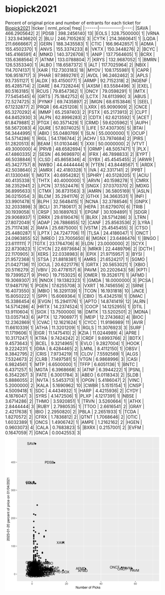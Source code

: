# biopick2021
Percent of original price and number of entrants for each ticket for [Biopick2021](https://twitter.com/hashtag/Biopick2021)
|ticker |  nrml_price| freq|
|:------|-----------:|----:|
|SAVA   | 466.2905642|    2|
|PDSB   | 398.2456140|   13|
|EOLS   | 328.7500000|    1|
|VRNA   | 323.9436620|    2|
|BLU    | 246.7105263|    3|
|CYTK   | 214.3660641|    1|
|LQDA   | 211.6666667|    2|
|GERN   | 188.3435583|    1|
|CTIC   | 166.9642857|    1|
|ADMA   | 155.4502370|    1|
|ANVS   | 155.3374233|    8|
|VKTX   | 150.3448276|    2|
|BCYC   | 145.4166591|    4|
|MNKD   | 140.3726708|    1|
|ANIP   | 137.7564605|    1|
|BCRX   | 135.6368564|    7|
|ATNM   | 133.0788804|    7|
|KRYS   | 132.9687052|    1|
|BMRN   | 126.5353340|    1|
|ALBO   | 118.6587372|    1|
|ALT    | 117.7025964|    2|
|NBIX   | 114.7074137|    1|
|XAIR   | 112.7303183|   18|
|MYOV   | 108.1755981|    1|
|CAPR   | 106.9518717|    3|
|PHAR   |  97.9892761|    2|
|AVDL   |  96.2462462|    3|
|APLS   |  93.7351127|    1|
|ALDX   |  93.4150077|    1|
|ARMP   |  92.7152318|    2|
|NGENF  |  85.4285714|    2|
|DARE   |  84.7328244|    1|
|AXSM   |  83.5584496|    3|
|EXEL   |  80.5163185|    1|
|RCUS   |  79.8547362|    1|
|ONCY   |  79.0598291|    1|
|IMTX   |  77.5454545|    6|
|GRTS   |  75.1842752|    6|
|LCTX   |  74.6113990|    3|
|ABUS   |  72.5274725|    3|
|PYNKF  |  69.7435897|    2|
|IMGN   |  68.6153846|    1|
|SEEL   |  67.1232877|    2|
|PRQR   |  66.4251208|    1|
|LXRX   |  65.9090909|    2|
|CNCE   |  65.3270292|    4|
|IMMP   |  65.2597403|    2|
|FSTX   |  65.2173913|    2|
|CLPT   |  64.8452930|    3|
|ALPN   |  62.8996283|    2|
|CDTX   |  62.6213592|    1|
|ACET   |  61.8479881|    2|
|PTGX   |  60.3571429|    1|
|CRMD   |  59.6205962|    1|
|AUPH   |  58.5672083|    4|
|QURE   |  57.8074025|    1|
|LIFE   |  57.4307305|    5|
|BTAI   |  56.3444995|    1|
|ABIO   |  55.0480769|    1|
|SLN    |  55.0000000|    1|
|OCUP   |  54.5714286|    1|
|RIGL   |  54.1786744|    2|
|ACHV   |  53.7974684|    2|
|PIRS   |  51.2820513|    8|
|BEAM   |  51.0103446|    1|
|XXII   |  50.0000000|    2|
|VTVT   |  49.3000000|    4|
|PRVB   |  48.6582694|    1|
|ORMP   |  48.5057471|    1|
|PLX    |  47.4860335|    2|
|SESN   |  46.9696970|    4|
|IFRX   |  46.7898833|    2|
|EYPT   |  46.5038846|    1|
|CLSD   |  45.8658346|    4|
|SYBX   |  45.4545455|    2|
|ARWR   |  45.3427757|    8|
|NWBO   |  44.4444444|    9|
|YTEN   |  43.8448567|    1|
|ARDX   |  42.5038640|    2|
|AMRX   |  42.4180328|    1|
|IVA    |  42.3317141|    2|
|PPBT   |  41.1330049|    1|
|MGTX   |  40.6954282|    1|
|SPHRY  |  40.5128205|    1|
|ACIU   |  40.4135338|    1|
|THTX   |  40.4000000|    1|
|ARVN   |  40.1598278|    1|
|CMRX   |  38.2352941|    2|
|LPCN   |  37.5524476|    1|
|SNGX   |  37.0370370|    2|
|MDXG   |  36.8995633|    1|
|CTMX   |  36.8731563|    3|
|AMRN   |  36.5805169|    1|
|ASLN   |  36.0215054|    3|
|BLCM   |  35.2941176|    2|
|GTHX   |  34.3663531|    1|
|INFI   |  33.9901478|    1|
|BLPH   |  32.5648415|    1|
|NCNA   |  32.3788546|    1|
|GNPX   |  32.2033898|    3|
|BCLI   |  31.7180617|    3|
|HEPA   |  31.6279070|    6|
|TRIB   |  30.1939058|    1|
|CRSP   |  30.1689763|    1|
|EPGNF  |  30.1094891|    1|
|SDGR   |  29.9068937|    1|
|DRRX   |  29.6190476|    1|
|BLRX   |  28.5714286|    3|
|LTRN   |  27.8072049|    1|
|ADAP   |  26.7886855|   12|
|CANF   |  25.8563536|    2|
|LYRA   |  25.7117438|    2|
|RAFA   |  25.6875000|    1|
|VSTM   |  25.4545455|    3|
|CTSO   |  25.4480287|    1|
|LPTX   |  24.7247706|   11|
|TLSA   |  24.4186047|    1|
|ONCT   |  24.0963855|   52|
|MREO   |  23.7005650|    8|
|MGNX   |  23.6486476|    1|
|BNGO   |  23.6111111|    7|
|TGTX   |  23.1764706|    8|
|ELDN   |  23.0000000|    2|
|SCYX   |  22.8730823|    1|
|CYCN   |  22.6973684|    3|
|MRKR   |  22.4489796|    2|
|DCTH   |  22.1170905|    3|
|XERS   |  22.0338983|    8|
|EPIX   |  21.9715957|    3|
|BYSI   |  21.9572368|    1|
|STSA   |  21.8818381|    1|
|AMRS   |  21.6524217|    1|
|SGMO   |  21.0427136|   11|
|OCUL   |  20.6221776|    1|
|GRTX   |  20.5653021|    1|
|XBIO   |  20.5116279|    2|
|VBIV   |  20.4778157|    8|
|PAVM   |  20.2202643|   58|
|KPTI   |  19.7399527|    9|
|PHIO   |  19.7153025|    6|
|OMER   |  19.3526171|    1|
|AFMD   |  19.3069307|   31|
|NNOX   |  19.1382323|    1|
|GMDA   |  18.0000000|    3|
|PCSA   |  17.9487179|    1|
|PGEN   |  17.6255708|    3|
|VXRT   |  16.7456556|    2|
|SRNE   |  16.4073550|    3|
|MBIO   |  16.3291139|    1|
|TCON   |  16.1931818|   10|
|JNCE   |  15.8050222|    1|
|SPPI   |  15.6069364|    1|
|CBIO   |  15.4342519|    1|
|DMAC   |  15.3386454|    6|
|EVGN   |  15.2941176|    1|
|APTO   |  14.8741419|   12|
|ALRN   |  14.5714286|    4|
|HRTX   |  14.2374524|    1|
|COCP   |  14.1252955|    1|
|DTIL   |  13.9110604|    1|
|SIOX   |  13.7500000|   18|
|DMTK   |  13.5202501|    2|
|MDNA   |  13.0357143|    6|
|APTX   |  12.7906977|    1|
|MEIP   |  12.2743682|    4|
|BIOC   |  12.2362869|    1|
|CVAC   |  12.1621624|    1|
|CYCC   |  11.9196989|   11|
|AVIR   |  11.6610339|    1|
|ATHA   |  11.3201209|    1|
|RGLS   |  11.3076923|    3|
|SURF   |  11.1719606|    1|
|EIGR   |  11.1475410|    2|
|KZIA   |  11.0244989|    4|
|APRE   |  10.3171247|    1|
|KTRA   |   9.7424242|    2|
|CRDF   |   9.6993766|    2|
|BDTX   |   9.4573643|    1|
|BCEL   |   9.3214965|    1|
|EVLO   |   9.2827004|    1|
|HOOK   |   9.2224231|    1|
|IDRA   |   8.4284465|    2|
|LMNL   |   8.4112150|    1|
|OBSV   |   8.3842795|    2|
|CRIS   |   7.9734219|   11|
|CLOV   |   7.5592569|    1|
|ALGS   |   7.5324673|    2|
|CLRB   |   7.1497581|    5|
|VTGN   |   6.9868996|    3|
|CASI   |   6.9824561|    1|
|MTP    |   6.6500000|    1|
|TFFP   |   6.6051136|    1|
|BNTC   |   6.4371257|    5|
|MGTA   |   6.3968668|    3|
|ATNF   |   6.3944222|    1|
|PSNL   |   6.3542267|    3|
|FATE   |   6.3001784|    3|
|ABEO   |   6.0118343|    2|
|SLDB   |   5.8886055|    2|
|NVTA   |   5.5453713|    1|
|OPGN   |   5.4186047|    2|
|VINC   |   5.2000000|    2|
|KALA   |   5.1690962|   10|
|CWBR   |   5.1515154|    1|
|CNSP   |   4.5009418|    1|
|SDC    |   4.4434932|    1|
|HARP   |   4.4215936|    2|
|CYDY   |   4.1876047|    3|
|SYRS   |   4.1472506|    1|
|PLXP   |   4.1217391|    1|
|NBSE   |   3.6714286|    2|
|THMO   |   3.5920851|    1|
|TRVN   |   3.5260664|    1|
|ATHX   |   2.8444444|    3|
|RUBY   |   2.7980535|    1|
|TTOO   |   2.6616541|    2|
|GRAY   |   2.4217638|    1|
|IBIO   |   2.2950820|    2|
|PBLA   |   2.2651933|    1|
|TCDA   |   1.8270572|    2|
|CFRX   |   1.7836812|    2|
|QTNT   |   1.7068646|    2|
|OTIC   |   1.6032389|    1|
|ONCS   |   1.4906742|    1|
|AMPE   |   1.2162162|    2|
|HGEN   |   0.9603073|    4|
|CALA   |   0.7683823|    5|
|BXRX   |   0.2157001|    2|
|EVFM   |   0.1647059|    7|
|GNCA   |   0.0042553|    3|
![retvspicks](biopicks.png?raw=true)
